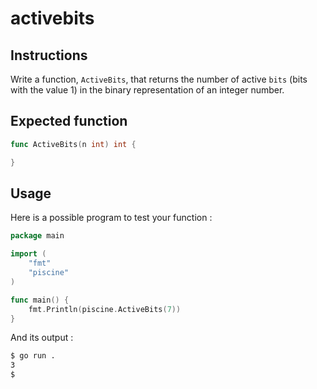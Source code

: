 # activebits
## Instructions

Write a function, `ActiveBits`, that returns the number of active `bits` (bits with the value 1) in the binary representation of an integer number.
## Expected function
```go
func ActiveBits(n int) int {

}
```
## Usage

Here is a possible program to test your function :
```go
package main

import (
	"fmt"
	"piscine"
)

func main() {
	fmt.Println(piscine.ActiveBits(7))
}
```
And its output :
```bash
$ go run .
3
$
```